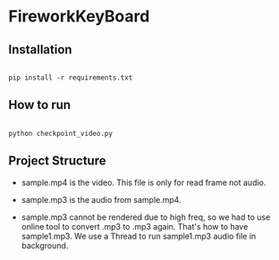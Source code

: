 # FireworkKeyBoard

## Installation

```

pip install -r requirements.txt

```

## How to run

```

python checkpoint_video.py

```

## Project Structure

- sample.mp4 is the video. This file is only for read frame not audio.

- sample.mp3 is the audio from sample.mp4. 

- sample.mp3 cannot be rendered due to high freq, so we had to use online tool to convert .mp3 to .mp3 again. That's how to have sample1.mp3. We use a Thread to run sample1.mp3 audio file in background.
